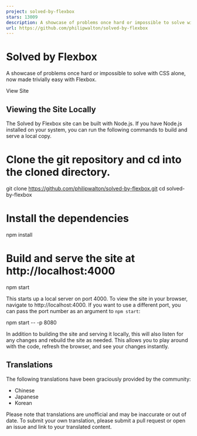 ```yaml
---
project: solved-by-flexbox
stars: 13009
description: A showcase of problems once hard or impossible to solve with CSS alone, now made trivially easy with Flexbox.
url: https://github.com/philipwalton/solved-by-flexbox
---
```


Solved by Flexbox
=================

A showcase of problems once hard or impossible to solve with CSS alone, now made trivially easy with Flexbox.

View Site

Viewing the Site Locally
------------------------

The Solved by Flexbox site can be built with Node.js. If you have Node.js installed on your system, you can run the following commands to build and serve a local copy.

# Clone the git repository and cd into the cloned directory.
git clone https://github.com/philipwalton/solved-by-flexbox.git
cd solved-by-flexbox

# Install the dependencies
npm install

# Build and serve the site at http://localhost:4000
npm start

This starts up a local server on port 4000. To view the site in your browser, navigate to http://localhost:4000. If you want to use a different port, you can pass the port number as an argument to `npm start`:

npm start -- -p 8080

In addition to building the site and serving it locally, this will also listen for any changes and rebuild the site as needed. This allows you to play around with the code, refresh the browser, and see your changes instantly.

Translations
------------

The following translations have been graciously provided by the community:

-   Chinese
-   Japanese
-   Korean

Please note that translations are unofficial and may be inaccurate or out of date. To submit your own translation, please submit a pull request or open an issue and link to your translated content.
